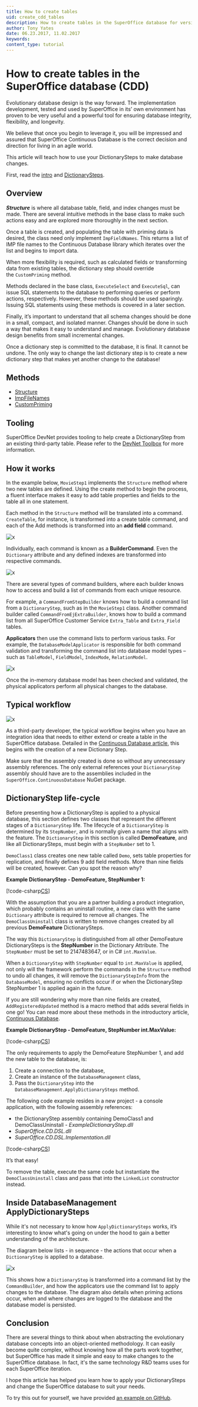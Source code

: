 ```yaml
---
title: How to create tables
uid: create_cdd_tables
description: How to create tables in the SuperOffice database for version 8.1 and higher
author: Tony Yates
date: 06.23.2017, 11.02.2017
keywords:
content_type: tutorial
---
```


# How to create tables in the SuperOffice database (CDD)

Evolutionary database design is the way forward. The implementation development, tested and used by SuperOffice in its’ own environment has proven to be very useful and a powerful tool for ensuring database integrity, flexibility, and longevity.

We believe that once you begin to leverage it, you will be impressed and assured that SuperOffice Continuous Database is the correct decision and direction for living in an agile world.

This article will teach how to use your DictionarySteps to make database changes.

First, read the [intro][1] and [DictionarySteps][2].

## Overview

***Structure*** is where all database table, field, and index changes must be made. There are several intuitive methods in the base class to make such actions easy and are explored more thoroughly in the next section.

Once a table is created, and populating the table with priming data is desired, the class need only implement `ImpFieldNames`. This returns a list of IMP file names to the Continuous Database library which iterates over the list and begins to import data.

When more flexibility is required, such as calculated fields or transforming data from existing tables, the dictionary step should override the `CustomPriming` method.

Methods declared in the base class, `ExecuteSelect` and `ExecuteSql`, can issue SQL statements to the database to performing queries or perform actions, respectively. However, these methods should be used sparingly. Issuing SQL statements using these methods is covered in a later section.

Finally, it’s important to understand that all schema changes should be done in a small, compact, and isolated manner. Changes should be done in such a way that makes it easy to understand and manage. Evolutionary database design benefits from small incremental changes.

Once a dictionary step is committed to the database, it is final. It cannot be undone. The only way to change the last dictionary step is to create a new dictionary step that makes yet another change to the database!

## Methods

* [Structure][3]
* [ImpFileNames][4]
* [CustomPriming][5]

## Tooling

SuperOffice DevNet provides tooling to help create a DictionaryStep from an existing third-party table. Please refer to the [DevNet Toolbox][6] for more information.

## How it works

In the example below, `MovieStep1` implements the `Structure` method where two new tables are defined. Using the create method to begin the process, a fluent interface makes it easy to add table properties and fields to the table all in one statement.

Each method in the `Structure` method will be translated into a command. `CreateTable`, for instance, is transformed into a create table command, and each of the Add methods is transformed into an **add field** command.

![x][img1]

Individually, each command is known as a **BuilderCommand**. Even the `Dictionary` attribute and any defined indexes are transformed into respective commands.

![x][img2]

There are several types of command builders, where each builder knows how to access and build a list of commands from each unique resource.

For example, a `CommandFromStepBuilder` knows how to build a command list from a `DictionaryStep`, such as in the `MovieStep1` class. Another command builder called `CommandFromEjExtraBuilder`, knows how to build a command list from all SuperOffice Customer Service `Extra_Table` and `Extra_Field` tables.

**Applicators** then use the command lists to perform various tasks. For example, the `DatabaseModelApplicator` is responsible for both command validation and transforming the command list into database model types – such as `TableModel`, `FieldModel`, `IndexMode`, `RelationModel`.

![x][img3]

Once the in-memory database model has been checked and validated, the physical applicators perform all physical changes to the database.

## Typical workflow

![x][img5]

As a third-party developer, the typical workflow begins when you have an integration idea that needs to either extend or create a table in the SuperOffice database. Detailed in the [Continuous Database article][1], this begins with the creation of a new Dictionary Step.

Make sure that the assembly created is done so without any unnecessary assembly references. The only external references your `DictionaryStep` assembly should have are to the assemblies included in the `SuperOffice.ContinuousDatabase` NuGet package.

## DictionaryStep life-cycle

Before presenting how a DictionaryStep is applied to a physical database, this section defines two classes that represent the different stages of a `DictionaryStep` life. The lifecycle of a `DictionaryStep` is determined by its `StepNumber`, and is normally given a name that aligns with the feature. The `DictionaryStep` in this section is called **DemoFeature**, and like all DictionarySteps, must begin with a `StepNumber` set to 1.

`DemoClass1` class creates one new table called `Demo`, sets table properties for replication, and finally defines 9 add field methods. More than nine fields will be created, however. Can you spot the reason why?

**Example DictionaryStep - DemoFeature, StepNumber 1:**

[!code-csharp[CS](includes/democlass1.cs)]

With the assumption that you are a partner building a product integration, which probably contains an uninstall routine, a new class with the same `Dictionary` attribute is required to remove all changes. The `DemoClassUninstall` class is written to remove changes created by all previous **DemoFeature** DictionarySteps.

The way this `DictionaryStep` is distinguished from all other DemoFeature DictionarySteps is the **StepNumber** in the Dictionary Attribute. The `StepNumber` must be set to 2147483647, or in C# `int.MaxValue`.

When a `DictionaryStep` with `StepNumber` equal to `int.MaxValue` is applied, not only will the framework perform the commands in the `Structure` method to undo all changes, it will remove the `DictionaryStepInfo` from the `DatabaseModel`, ensuring no conflicts occur if or when the DictionaryStep StepNumber 1 is applied again in the future.

If you are still wondering why more than nine fields are created, `AddRegisteredUpdated` method is a macro method that adds several fields in one go! You can read more about these methods in the introductory article, [Continuous Database][1].

**Example DictionaryStep - DemoFeature, StepNumber int.MaxValue:**

[!code-csharp[CS](includes/democlassuninstall.cs)]

The only requirements to apply the DemoFeature StepNumber 1, and add the new table to the database, is:

1. Create a connection to the database,
2. Create an instance of the `DatabaseManagement` class,
3. Pass the `DictionaryStep` into the `DatabaseManagement.ApplyDictionarySteps` method.

The following code example resides in a new project - a console application, with the following assembly references:

* the DictionaryStep assembly containing DemoClass1 and DemoClassUninstall - *ExampleDictionaryStep.dll*
* *SuperOffice.CD.DSL.dll*
* *SuperOffice.CD.DSL.Implementation.dll*

[!code-csharp[CS](includes/apply-steps.cs)]

It’s that easy!

To remove the table, execute the same code but instantiate the `DemoClassUninstall` class and pass that into the `LinkedList` constructor instead.

## Inside DatabaseManagement ApplyDictionarySteps

While it's not necessary to know how `ApplyDictionarySteps` works, it’s interesting to know what's going on under the hood to gain a better understanding of the architecture.

The diagram below lists - in sequence - the actions that occur when a `DictionaryStep` is applied to a database.

![x][img6]

This shows how a `DictionaryStep` is transformed into a command list by the `CommandBuilder`, and how the applicators use the command list to apply changes to the database. The diagram also details when priming actions occur, when and where changes are logged to the database and the database model is persisted.

## Conclusion

There are several things to think about when abstracting the evolutionary database concepts into an object-oriented methodology. It can easily become quite complex, without knowing how all the parts work together, but SuperOffice has made it simple and easy to make changes to the SuperOffice database. In fact, it's the same technology R&D teams uses for each SuperOffice iteration.

I hope this article has helped you learn how to apply your DictionarySteps and change the SuperOffice database to suit your needs.

To try this out for yourself, we have provided [an example on GitHub][7].

<!-- Referenced links -->
[1]: index.md
[2]: dictionary-steps.md
[3]: structure-method.md
[4]: impfilenames-method.md
[5]: custompriming-method.md
[6]: https://github.com/Superoffice
[7]: https://github.com/SuperOffice/DevNet/tree/master/ContinuousDatabase

<!-- Referenced images -->
[img1]: media/moviestep1.png
[img2]: media/buildercommands.jpg
[img3]: media/commandbuilders.png
[img5]: media/cdd-workflow.jpg
[img6]: media/apply-dictionarysteps-workflow.png
